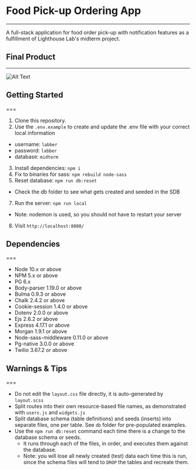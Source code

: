 # Food Pick-up Ordering App
___

A full-stack application for food order pick-up with notification features as a fulfillment of Lighthouse Lab's midterm project.

## Final Product
___
![Alt Text](https://media.giphy.com/media/vFKqnCdLPNOKc/giphy.gif)



## Getting Started
===
1. Clone this repository.
2. Use the `.env.example` to create and update the .env file with your correct local information 
  - username: `labber` 
  - password: `labber` 
  - database: `midterm`
3. Install dependencies: `npm i`
4. Fix to binaries for sass: `npm rebuild node-sass`
5. Reset database: `npm run db:reset`
  - Check the db folder to see what gets created and seeded in the SDB
7. Run the server: `npm run local`
  - Note: nodemon is used, so you should not have to restart your server
8. Visit `http://localhost:8080/`

## Dependencies
===
- Node 10.x or above
- NPM 5.x or above
- PG 6.x
- Body-parser 1.19.0 or above
- Bulma 0.9.3 or above
- Chalk 2.4.2 or above
- Cookie-session 1.4.0 or above
- Dotenv 2.0.0 or above
- Ejs 2.6.2 or above
- Express 4.17.1 or above
- Morgan 1.9.1 or above
- Node-sass-middleware 0.11.0 or above
- Pg-native 3.0.0 or above
- Twilio 3.67.2 or above

## Warnings & Tips
===
- Do not edit the `layout.css` file directly, it is auto-generated by `layout.scss`
- Split routes into their own resource-based file names, as demonstrated with `users.js` and `widgets.js`
- Split database schema (table definitions) and seeds (inserts) into separate files, one per table. See `db` folder for pre-populated examples. 
- Use the `npm run db:reset` command each time there is a change to the database schema or seeds. 
  - It runs through each of the files, in order, and executes them against the database. 
  - Note: you will lose all newly created (test) data each time this is run, since the schema files will tend to `DROP` the tables and recreate them.
